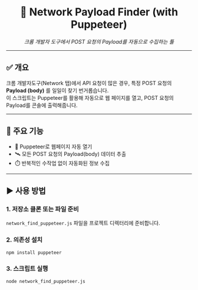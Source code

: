 <h1 align="center">📡 Network Payload Finder (with Puppeteer)</h1>

<p align="center">
  <em>크롬 개발자 도구에서 POST 요청의 Payload를 자동으로 수집하는 툴</em>
</p>

---

## ✅ 개요

크롬 개발자도구(Network 탭)에서 API 요청이 많은 경우, 특정 POST 요청의 **Payload (body)** 를 일일이 찾기 번거롭습니다.  
이 스크립트는 Puppeteer를 활용해 자동으로 웹 페이지를 열고, POST 요청의 Payload를 콘솔에 출력해줍니다.

---

## 🔧 주요 기능

- 🧠 Puppeteer로 웹페이지 자동 열기  
- 🛰️ 모든 POST 요청의 Payload(body) 데이터 추출  
- ⏱️ 반복적인 수작업 없이 자동화된 정보 수집

---

## ▶️ 사용 방법

### 1. 저장소 클론 또는 파일 준비

`network_find_puppeteer.js` 파일을 프로젝트 디렉터리에 준비합니다.

### 2. 의존성 설치

```bash
npm install puppeteer
```

### 3. 스크립트 실행

```bash
node network_find_puppeteer.js
```
